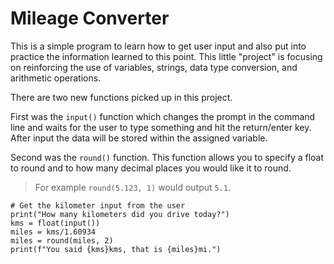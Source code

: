 # Mileage Converter

This is a simple program to learn how to get user input and also put into practice the information learned to this point. This little "project" is focusing on reinforcing the use of variables, strings, data type conversion, and arithmetic operations.

There are two new functions picked up in this project.

First was the `input()` function which changes the prompt in the command line and waits for the user to type something and hit the return/enter key. After input the data will be stored within the assigned variable. 

Second was the `round()` function. This function allows you to specify a float to round and to how many decimal places you would like it to round. 
 > For example  `round(5.123, 1)` would output `5.1`.


```
# Get the kilometer input from the user 
print("How many kilometers did you drive today?")
kms = float(input())
miles = kms/1.60934
miles = round(miles, 2)
print(f"You said {kms}kms, that is {miles}mi.")
```